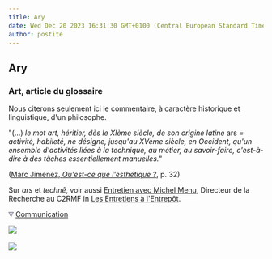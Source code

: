 ```yaml
---
title: Ary
date: Wed Dec 20 2023 16:31:30 GMT+0100 (Central European Standard Time)
author: postite
---
```


## Ary
### Art, article du glossaire
 Nous citerons seulement ici le commentaire, à caractère historique et linguistique, d'un philosophe.

"(...) _le mot art, héritier, dès le XIème siècle, de son origine latine_ ars _\= activité, habileté, ne désigne, jusqu'au XVème siècle, en Occident, qu'un ensemble d'activités liées à la technique, au métier, au savoir-faire, c'est-à-dire à des tâches essentiellement manuelles._"

([Marc Jimenez, _Qu'est-ce que l'esthétique ?_](livres.html#jimenez), p. 32)

Sur _ars_ et _technê_, voir aussi [Entretien avec Michel Menu](http://entrepot.artrealite.com/players/20130306a/index.htm), Directeur de la Recherche au C2RMF in [Les Entretiens à l'Entrepôt](http://entrepot.artrealite.com/).



![](images/flechebas.gif) [Communication](http://www.artrealite.com/annonceurs.htm) 

[![](https://cbonvin.fr/sites/regie.artrealite.com/visuels/campagne1.png)](index-2.html#20131014)

![](https://cbonvin.fr/sites/regie.artrealite.com/visuels/campagne2.png)